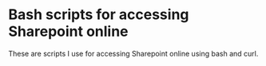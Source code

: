 # Bash scripts for accessing Sharepoint online

These are scripts I use for accessing Sharepoint online using bash and curl.

